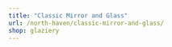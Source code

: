 ```yaml
---
title: "Classic Mirror and Glass"
url: /north-haven/classic-mirror-and-glass/
shop: glaziery
---
```

